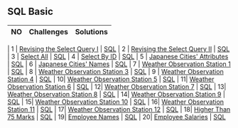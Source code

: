## SQL Basic
| NO | Challenges | Solutions |
|:--:|------------|:---------:|

| 1 | [Revising the Select Query I](https://www.hackerrank.com/challenges/revising-the-select-query/problem) | [SQL]()
| 2 | [Revising the Select Query II](https://www.hackerrank.com/challenges/revising-the-select-query-2/problem) | [SQL]()
| 3 | [Select All](https://www.hackerrank.com/challenges/select-all-sql/problem) | [SQL]()
| 4 | [Select By ID](https://www.hackerrank.com/challenges/select-by-id/problem) | [SQL]()
| 5 | [Japanese Cities' Attributes](https://www.hackerrank.com/challenges/japanese-cities-attributes/problem) | [SQL]()
| 6 | [Japanese Cities' Names](https://www.hackerrank.com/challenges/japanese-cities-name/problem) | [SQL]()
| 7 | [Weather Observation Station 1](https://www.hackerrank.com/challenges/weather-observation-station-1/problem) | [SQL]()
| 8 | [Weather Observation Station 3](https://www.hackerrank.com/challenges/weather-observation-station-3/problem) | [SQL]()
| 9 | [Weather Observation Station 4](https://www.hackerrank.com/challenges/weather-observation-station-4/problem) | [SQL]()
| 10| [Weather Observation Station 5](https://www.hackerrank.com/challenges/weather-observation-station-5/problem) | [SQL]()
| 11| [Weather Observation Station 6](https://www.hackerrank.com/challenges/weather-observation-station-6/problem) | [SQL]()
| 12| [Weather Observation Station 7](https://www.hackerrank.com/challenges/weather-observation-station-7/problem) | [SQL]()
| 13| [Weather Observation Station 8](https://www.hackerrank.com/challenges/weather-observation-station-8/problem) | [SQL]()
| 14| [Weather Observation Station 9](https://www.hackerrank.com/challenges/weather-observation-station-9/problem) | [SQL]()
| 15| [Weather Observation Station 10](https://www.hackerrank.com/challenges/weather-observation-station-10/problem) | [SQL]()
| 16| [Weather Observation Station 11](https://www.hackerrank.com/challenges/weather-observation-station-11/problem) | [SQL]()
| 17| [Weather Observation Station 12](https://www.hackerrank.com/challenges/weather-observation-station-12/problem) | [SQL]()
| 18| [Higher Than 75 Marks](https://www.hackerrank.com/challenges/more-than-75-marks/problem) | [SQL]()
| 19| [Employee Names](https://www.hackerrank.com/challenges/name-of-employees/problem) | [SQL]()
| 20| [Employee Salaries](https://www.hackerrank.com/challenges/salary-of-employees/problem) | [SQL]()
